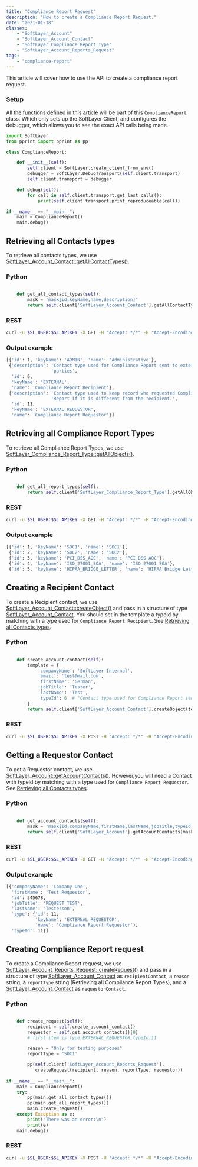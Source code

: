 ```yaml
---
title: "Compliance Report Request"
description: "How to create a Compliance Report Request."
date: "2021-01-18"
classes: 
    - "SoftLayer_Account"
    - "SoftLayer_Account_Contact"
    - "SoftLayer_Compliance_Report_Type"
    - "SoftLayer_Account_Reports_Request"
tags:
    - "compliance-report"
---
```


This article will cover how to use the API to create a compliance report request.


### Setup
All the functions defined in this article will be part of this `ComplianceReport` class. Which only sets up the SoftLayer Client, and configures the debugger, which allows you to see the exact API calls being made.

```python
import SoftLayer
from pprint import pprint as pp

class ComplianceReport:

    def __init__(self):
        self.client = SoftLayer.create_client_from_env()
        debugger = SoftLayer.DebugTransport(self.client.transport)
        self.client.transport = debugger

    def debug(self):
        for call in self.client.transport.get_last_calls():
            print(self.client.transport.print_reproduceable(call))

if __name__ == "__main__":
    main = ComplianceReport()
    main.debug()
```

## Retrieving all Contacts types
To retrieve all contacts types, we use [SoftLayer_Account_Contact::getAllContactTypes()](https://sldn.softlayer.com/reference/services/SoftLayer_Account_Contact/getAllContactTypes/).

### Python
```python

    def get_all_contact_types(self):
        mask = 'mask[id,keyName,name,description]'
        return self.client['SoftLayer_Account_Contact'].getAllContactTypes(mask=mask)
```

### REST
```bash
curl -u $SL_USER:$SL_APIKEY -X GET -H "Accept: */*" -H "Accept-Encoding: gzip, deflate, compress"  'https://api.softlayer.com/rest/v3.1/SoftLayer_Account_Contact/getAllContactTypes.json?objectMask=mask%5Bid%2CkeyName%2Cname%2Cdescription%5D'
```

### Output example
```bash
[{'id': 1, 'keyName': 'ADMIN', 'name': 'Administrative'},
 {'description': 'Contact type used for Compliance Report sent to external '
                 'parties',
  'id': 6,
  'keyName': 'EXTERNAL',
  'name': 'Compliance Report Recipient'},
 {'description': 'Contact type used to keep record who requested Compliance '
                 'Report if it is different from the recipient.',
  'id': 11,
  'keyName': 'EXTERNAL_REQUESTOR',
  'name': 'Compliance Report Requestor'}]
```

## Retrieving all Compliance Report Types
To retrieve all  Compliance Report Types, we use [SoftLayer_Compliance_Report_Type::getAllObjects()](https://sldn.softlayer.com/reference/services/SoftLayer_Compliance_Report_Type/getAllObjects/).

### Python
```python

    def get_all_report_types(self):
        return self.client['SoftLayer_Compliance_Report_Type'].getAllObjects()
```

### REST
```bash
curl -u $SL_USER:$SL_APIKEY -X GET -H "Accept: */*" -H "Accept-Encoding: gzip, deflate, compress"  'https://api.softlayer.com/rest/v3.1/SoftLayer_Compliance_Report_Type/getAllObjects.json'
```

### Output example
```bash
[{'id': 1, 'keyName': 'SOC1', 'name': 'SOC1'},
 {'id': 2, 'keyName': 'SOC2', 'name': 'SOC2'},
 {'id': 3, 'keyName': 'PCI_DSS_AOC', 'name': 'PCI DSS AOC'},
 {'id': 4, 'keyName': 'ISO_27001_SOA', 'name': 'ISO 27001 SOA'},
 {'id': 5, 'keyName': 'HIPAA_BRIDGE_LETTER', 'name': 'HIPAA Bridge Letter'}]
```
## Creating a Recipient Contact 
To create a Recipient contact, we use [SoftLayer_Account_Contact::createObject()](https://sldn.softlayer.com/reference/services/SoftLayer_Account_Contact/createObject/) and pass in a structure of type [SoftLayer_Account_Contact](https://sldn.softlayer.com/reference/datatypes/SoftLayer_Dns_Domain/). You should set in the template a typeId by matching with a type used for `Compliance Report Recipient`. See [Retrieving all Contacts types](#retrieving-all-Contacts-types).

### Python
```python

    def create_account_contact(self):
        template = {
            'companyName': 'SoftLayer Internal',
            'email': 'test@mail.com',
            'firstName': 'German',
            'jobTitle': 'Tester',
            'lastName': 'Test',
            'typeId': 6  # "Contact type used for Compliance Report sent to external parties"
        }
        return self.client['SoftLayer_Account_Contact'].createObject(template)

```


### REST
```bash
curl -u $SL_USER:$SL_APIKEY -X POST -H "Accept: */*" -H "Accept-Encoding: gzip, deflate, compress" -d '{"parameters": [{"companyName": "SoftLayer Internal", "email": "test@mail.com", "firstName": "German", "jobTitle": "Tester", "lastName": "Test", "typeId": 6}]}' 'https://api.softlayer.com/rest/v3.1/SoftLayer_Account_Contact/createObject.json'
```

## Getting a Requestor Contact 
To get a Requestor contact, we use [SoftLayer_Account::getAccountContacts()](https://sldn.softlayer.com/reference/services/SoftLayer_Account/getAccountContacts/). However,you will need a Contact with typeId by matching with a type used for `Compliance Report Requestor`. See [Retrieving all Contacts types](#retrieving-all-contacts-types).

### Python
```python

    def get_account_contacts(self):
        mask = 'mask[id,companyName,firstName,lastName,jobTitle,typeId,type[name,keyName,id]]'
        return self.client['SoftLayer_Account'].getAccountContacts(mask=mask)

```

### REST
```bash
curl -u $SL_USER:$SL_APIKEY -X GET -H "Accept: */*" -H "Accept-Encoding: gzip, deflate, compress"  'https://api.softlayer.com/rest/v3.1/SoftLayer_Account/getAccountContacts.json?objectMask=mask%5Bid%2CcompanyName%2CfirstName%2ClastName%2CjobTitle%2CtypeId%2Ctype%5Bname%2CkeyName%2Cid%5D%5D'
```

### Output example
```bash
[{'companyName': 'Company One',
  'firstName': 'Test Requestor',
  'id': 345678,
  'jobTitle': 'REQUEST TEST',
  'lastName': 'Testerson',
  'type': {'id': 11,
           'keyName': 'EXTERNAL_REQUESTOR',
           'name': 'Compliance Report Requestor'},
  'typeId': 11}]
```


## Creating Compliance Report request
To create a Compliance Report request, we use [SoftLayer_Account_Reports_Request::createRequest()](https://sldn.softlayer.com/reference/services/SoftLayer_Account_Reports_Request/createRequest/) and pass in a structure of type [SoftLayer_Account_Contact](https://sldn.softlayer.com/reference/datatypes/SoftLayer_Dns_Domain/) as `recipientContact`, a `reason` string, a `reportType` string (Retrieving all Compliance Report Types), and a [SoftLayer_Account_Contact](https://sldn.softlayer.com/reference/datatypes/SoftLayer_Dns_Domain/) as `requestorContact`.

### Python
```python

    def create_request(self):
        recipient = self.create_account_contact()
        requestor = self.get_account_contacts()[0]
        # first item is type EXTERNAL_REQUESTOR,typeId:11

        reason = "Only for testing purposes"
        reportType = 'SOC1'

        pp(self.client['SoftLayer_Account_Reports_Request'].
           createRequest(recipient, reason, reportType, requestor))
        
if __name__ == "__main__":
    main = ComplianceReport()
    try:
        pp(main.get_all_contact_types())
        pp(main.get_all_report_types())
        main.create_request()
    except Exception as e:
        print("There was an error:\n")
        print(e)
    main.debug()

```

### REST
```bash
curl -u $SL_USER:$SL_APIKEY -X POST -H "Accept: */*" -H "Accept-Encoding: gzip, deflate, compress" -d '{"parameters": [{"accountId": 307608, "companyName": "SoftLayer Internal", "createDate": "2021-01-18T14:56:29-06:00", "email": "test@mail.com", "firstName": "German", "id": 345678, "jobTitle": "Tester", "lastName": "Test", "modifyDate": null, "typeId": 6}, "Only for testing purposes", "SOC1", {"companyName": "Company One", "firstName": "Test Requestor", "id": 345123, "jobTitle": "REQUEST TEST", "lastName": "Testerson", "typeId": 11, "type": {"description": "Contact type used to keep record who requested Compliance Report if it is different from the recipient.", "id": 11, "keyName": "EXTERNAL_REQUESTOR"}}]}' 'https://api.softlayer.com/rest/v3.1/SoftLayer_Account_Reports_Request/createRequest.json'
```





